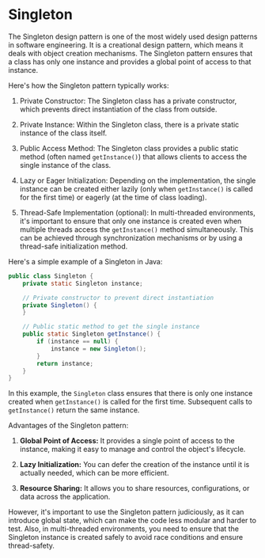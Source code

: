 # Singleton 
The Singleton design pattern is one of the most widely used design patterns in software engineering. It is a creational design pattern, which means it deals with object creation mechanisms. The Singleton pattern ensures that a class has only one instance and provides a global point of access to that instance.

Here's how the Singleton pattern typically works:

1. Private Constructor: The Singleton class has a private constructor, which prevents direct instantiation of the class from outside.

2. Private Instance: Within the Singleton class, there is a private static instance of the class itself.

3. Public Access Method: The Singleton class provides a public static method (often named `getInstance()`) that allows clients to access the single instance of the class.

4. Lazy or Eager Initialization: Depending on the implementation, the single instance can be created either lazily (only when `getInstance()` is called for the first time) or eagerly (at the time of class loading).

5. Thread-Safe Implementation (optional): In multi-threaded environments, it's important to ensure that only one instance is created even when multiple threads access the `getInstance()` method simultaneously. This can be achieved through synchronization mechanisms or by using a thread-safe initialization method.

Here's a simple example of a Singleton in Java:

```java
public class Singleton {
    private static Singleton instance;

    // Private constructor to prevent direct instantiation
    private Singleton() {
    }

    // Public static method to get the single instance
    public static Singleton getInstance() {
        if (instance == null) {
            instance = new Singleton();
        }
        return instance;
    }
}
```

In this example, the `Singleton` class ensures that there is only one instance created when `getInstance()` is called for the first time. Subsequent calls to `getInstance()` return the same instance.

Advantages of the Singleton pattern:

1. **Global Point of Access:** It provides a single point of access to the instance, making it easy to manage and control the object's lifecycle.

2. **Lazy Initialization:** You can defer the creation of the instance until it is actually needed, which can be more efficient.

3. **Resource Sharing:** It allows you to share resources, configurations, or data across the application.

However, it's important to use the Singleton pattern judiciously, as it can introduce global state, which can make the code less modular and harder to test. Also, in multi-threaded environments, you need to ensure that the Singleton instance is created safely to avoid race conditions and ensure thread-safety.
